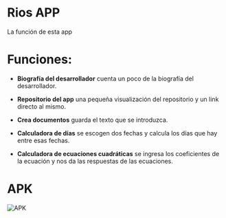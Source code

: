 # Rios APP

La función de esta app

# Funciones:

* **Biografía del desarrollador** cuenta un poco de la biografía del desarrollador.

* **Repositorio del app** una pequeña visualización del repositorio y un link directo al mismo.

* **Crea documentos** guarda el texto que se introduzca.

* **Calculadora de días** se escogen dos fechas y calcula los días que hay entre esas fechas.

* **Calculadora de ecuaciones cuadráticas** se ingresa los coeficientes de la ecuación y nos da las respuestas de las ecuaciones.

# APK
![APK](https://encrypted-tbn0.gstatic.com/images?q=tbn:ANd9GcSDHvnyoyWI-FlgTfOWRoJjazD3ke1Q6hOgfQ&s)

